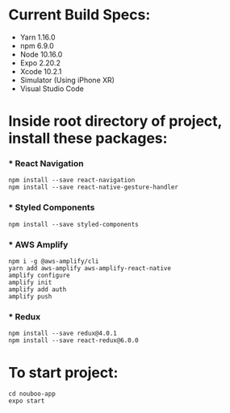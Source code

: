 # Current Build Specs:

* Yarn 1.16.0
* npm 6.9.0
* Node 10.16.0
* Expo 2.20.2
* Xcode 10.2.1
* Simulator (Using iPhone XR)
* Visual Studio Code

# Inside root directory of project, install these packages:

### * React Navigation
``` 
npm install --save react-navigation
npm install --save react-native-gesture-handler
```
### * Styled Components
```
npm install --save styled-components
```

### * AWS Amplify
```
npm i -g @aws-amplify/cli
yarn add aws-amplify aws-amplify-react-native
amplify configure
amplify init
amplify add auth
amplify push
```

### * Redux
```
npm install --save redux@4.0.1
npm install --save react-redux@6.0.0
```

# To start project:
```
cd nouboo-app
expo start
```
